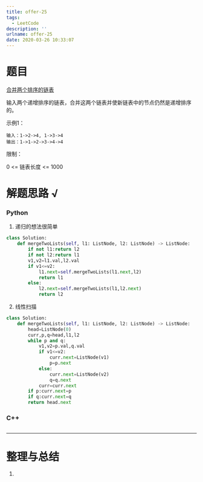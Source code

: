 ```yaml
---
title: offer-25
tags:
  - LeetCode
description: ''
urlname: offer-25
date: 2020-03-26 10:33:07
---
```


# 题目

[合并两个排序的链表](https://leetcode-cn.com/problems/he-bing-liang-ge-pai-xu-de-lian-biao-lcof/)

输入两个递增排序的链表，合并这两个链表并使新链表中的节点仍然是递增排序的。

示例1：

```
输入：1->2->4, 1->3->4
输出：1->1->2->3->4->4
```


限制：

0 <= 链表长度 <= 1000

# 解题思路 √

### Python

1. 递归的想法很简单

```python
class Solution:
    def mergeTwoLists(self, l1: ListNode, l2: ListNode) -> ListNode:
        if not l1:return l2
        if not l2:return l1
        v1,v2=l1.val,l2.val
        if v1<=v2:
            l1.next=self.mergeTwoLists(l1.next,l2)
            return l1
        else:
            l2.next=self.mergeTwoLists(l1,l2.next)
            return l2
```

2. 线性扫描


```python
class Solution:
    def mergeTwoLists(self, l1: ListNode, l2: ListNode) -> ListNode:
        head=ListNode(0)
        curr,p,q=head,l1,l2
        while p and q:
            v1,v2=p.val,q.val
            if v1<=v2:
                curr.next=ListNode(v1)
                p=p.next
            else:
                curr.next=ListNode(v2)
                q=q.next
            curr=curr.next
        if p:curr.next=p
        if q:curr.next=q
        return head.next
```



### C++

```cpp

```

---



# 整理与总结

1. 


